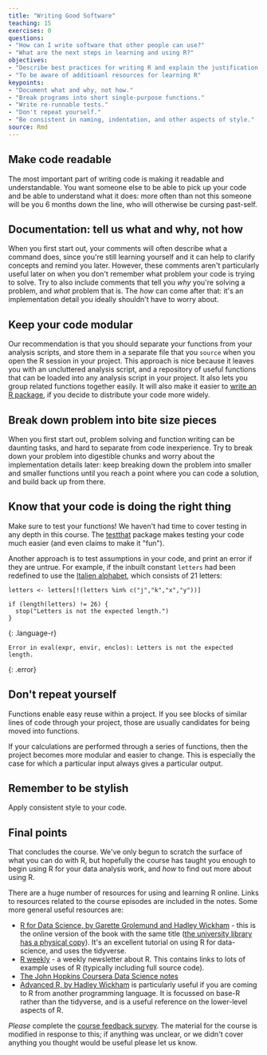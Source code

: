 ```yaml
---
title: "Writing Good Software"
teaching: 15
exercises: 0
questions:
- "How can I write software that other people can use?"
- "What are the next steps in learning and using R?"
objectives:
- "Describe best practices for writing R and explain the justification for each."
- "To be aware of additioanl resources for learning R"
keypoints:
- "Document what and why, not how."
- "Break programs into short single-purpose functions."
- "Write re-runnable tests."
- "Don't repeat yourself."
- "Be consistent in naming, indentation, and other aspects of style."
source: Rmd
---
```




## Make code readable

The most important part of writing code is making it readable and understandable.
You want someone else to be able to pick up your code and be able to understand
what it does: more often than not this someone will be you 6 months down the line,
who will otherwise be cursing past-self.

## Documentation: tell us what and why, not how

When you first start out, your comments will often describe what a command does,
since you're still learning yourself and it can help to clarify concepts and
remind you later. However, these comments aren't particularly useful later on
when you don't remember what problem your code is trying to solve. Try to also
include comments that tell you *why* you're solving a problem, and *what* problem
that is. The *how* can come after that: it's an implementation detail you ideally
shouldn't have to worry about.

## Keep your code modular

Our recommendation is that you should separate your functions from your analysis
scripts, and store them in a separate file that you `source` when you open the R
session in your project. This approach is nice because it leaves you with an
uncluttered analysis script, and a repository of useful functions that can be
loaded into any analysis script in your project. It also lets you group related
functions together easily. It will also make it easier to 
[write an R package](http://r-pkgs.had.co.nz/), if you decide to distribute your
code more widely.

## Break down problem into bite size pieces

When you first start out, problem solving and function writing can be daunting
tasks, and hard to separate from code inexperience. Try to break down your
problem into digestible chunks and worry about the implementation details later:
keep breaking down the problem into smaller and smaller functions until you
reach a point where you can code a solution, and build back up from there.

## Know that your code is doing the right thing

Make sure to test your functions!  We haven't had time to cover testing in any depth
in this course.  The [testthat](https://github.com/hadley/testthat) package makes
testing your code much easier (and even claims to make it "fun").

Another approach
is to test assumptions in your code, and print an error if they are untrue.  For example,
if the inbuilt constant `letters` had been redefined to use the [Italien alphabet](https://en.wikipedia.org/wiki/Italian_orthography), which consists of 21 letters:


~~~
letters <- letters[!(letters %in% c("j","k","x","y"))]

if (length(letters) != 26) {
  stop("Letters is not the expected length.")
}
~~~
{: .language-r}



~~~
Error in eval(expr, envir, enclos): Letters is not the expected length.
~~~
{: .error}

## Don't repeat yourself

Functions enable easy reuse within a project. If you see blocks of similar
lines of code through your project, those are usually candidates for being
moved into functions.

If your calculations are performed through a series of functions, then the
project becomes more modular and easier to change. This is especially the case
for which a particular input always gives a particular output.

## Remember to be stylish

Apply consistent style to your code.

## Final points

That concludes the course. We've only begun to scratch the surface of what you can do with R,
but hopefully the course has taught you enough to begin using R for your data
analysis work, and _how_ to find out more about using R.  

There are a huge number of resources for using and learning R online.  Links to resources related to the course episodes are included in the notes.  Some more general useful resources are:

* [R for Data Science, by Garette Grolemund and Hadley Wickham](http://r4ds.had.co.nz/) - this is the online version of the book with the same title ([the university library has a physical copy](https://www.librarysearch.manchester.ac.uk/primo-explore/fulldisplay?docid=44MAN_ALMA_DS21302877580001631&context=L&vid=MU_NUI&search_scope=BLENDED&tab=local&lang=en_US)).  It's an excellent tutorial on using R for data-science, and uses the tidyverse.
* [R weekly](https://rweekly.org/) - a weekly newsletter about R.  This contains links to lots of example uses of R (typically including full source code).  
* [The John Hopkins Coursera Data Science notes](http://sux13.github.io/DataScienceSpCourseNotes/)
* [Advanced R, by Hadley Wickham](http://adv-r.had.co.nz/) is particularly useful if you are coming to R from another programming language.  It is focussed on base-R rather than the tidyverse, and is a useful reference on the lower-level aspects of R.

*Please* complete the [course feedback survey](http://bit.ly/2xP95Ef).  The material for the course is modified
in response to this; if anything was unclear, or we didn't cover anything you thought 
would be useful please let us know.
